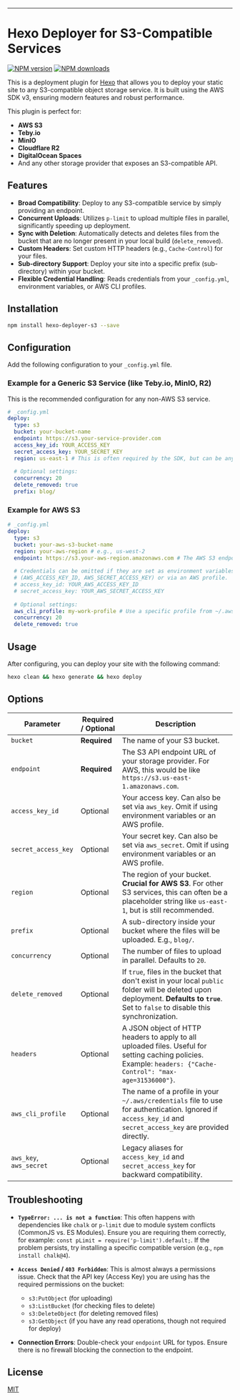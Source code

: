 ---

# Hexo Deployer for S3-Compatible Services

[![NPM version](https://img.shields.io/npm/v/hexo-deployer-s3.svg?style=flat-square)](https://www.npmjs.com/package/hexo-deployer-s3)
[![NPM downloads](https://img.shields.io/npm/dm/hexo-deployer-s3.svg?style=flat-square)](https://www.npmjs.com/package/hexo-deployer-s3)

This is a deployment plugin for [Hexo](https://hexo.io) that allows you to deploy your static site to any S3-compatible object storage service. It is built using the AWS SDK v3, ensuring modern features and robust performance.

This plugin is perfect for:
*   **AWS S3**
*   **Teby.io**
*   **MinIO**
*   **Cloudflare R2**
*   **DigitalOcean Spaces**
*   And any other storage provider that exposes an S3-compatible API.

## Features

-   **Broad Compatibility**: Deploy to any S3-compatible service by simply providing an endpoint.
-   **Concurrent Uploads**: Utilizes `p-limit` to upload multiple files in parallel, significantly speeding up deployment.
-   **Sync with Deletion**: Automatically detects and deletes files from the bucket that are no longer present in your local build (`delete_removed`).
-   **Custom Headers**: Set custom HTTP headers (e.g., `Cache-Control`) for your files.
-   **Sub-directory Support**: Deploy your site into a specific prefix (sub-directory) within your bucket.
-   **Flexible Credential Handling**: Reads credentials from your `_config.yml`, environment variables, or AWS CLI profiles.

## Installation

```bash
npm install hexo-deployer-s3 --save
```

## Configuration

Add the following configuration to your `_config.yml` file.

### Example for a Generic S3 Service (like Teby.io, MinIO, R2)

This is the recommended configuration for any non-AWS S3 service.

```yaml
# _config.yml
deploy:
  type: s3
  bucket: your-bucket-name
  endpoint: https://s3.your-service-provider.com
  access_key_id: YOUR_ACCESS_KEY
  secret_access_key: YOUR_SECRET_KEY
  region: us-east-1 # This is often required by the SDK, but can be any string for non-AWS services.
  
  # Optional settings:
  concurrency: 20
  delete_removed: true
  prefix: blog/
```

### Example for AWS S3

```yaml
# _config.yml
deploy:
  type: s3
  bucket: your-aws-s3-bucket-name
  region: your-aws-region # e.g., us-west-2
  endpoint: https://s3.your-aws-region.amazonaws.com # The AWS S3 endpoint for your region
  
  # Credentials can be omitted if they are set as environment variables 
  # (AWS_ACCESS_KEY_ID, AWS_SECRET_ACCESS_KEY) or via an AWS profile.
  # access_key_id: YOUR_AWS_ACCESS_KEY_ID
  # secret_access_key: YOUR_AWS_SECRET_ACCESS_KEY
  
  # Optional settings:
  aws_cli_profile: my-work-profile # Use a specific profile from ~/.aws/credentials
  concurrency: 20
  delete_removed: true
```

## Usage

After configuring, you can deploy your site with the following command:

```bash
hexo clean && hexo generate && hexo deploy
```

## Options

| Parameter             | Required / Optional | Description                                                                                                                                                                                              |
| --------------------- | ------------------- | -------------------------------------------------------------------------------------------------------------------------------------------------------------------------------------------------------- |
| `bucket`              | **Required**        | The name of your S3 bucket.                                                                                                                                                                              |
| `endpoint`            | **Required**        | The S3 API endpoint URL of your storage provider. For AWS, this would be like `https://s3.us-east-1.amazonaws.com`.                                                                                      |
| `access_key_id`       | Optional            | Your access key. Can also be set via `aws_key`. Omit if using environment variables or an AWS profile.                                                                                                     |
| `secret_access_key`   | Optional            | Your secret key. Can also be set via `aws_secret`. Omit if using environment variables or an AWS profile.                                                                                                   |
| `region`              | Optional            | The region of your bucket. **Crucial for AWS S3**. For other S3 services, this can often be a placeholder string like `us-east-1`, but is still recommended.                                                 |
| `prefix`              | Optional            | A sub-directory inside your bucket where the files will be uploaded. E.g., `blog/`.                                                                                                                      |
| `concurrency`         | Optional            | The number of files to upload in parallel. Defaults to `20`.                                                                                                                                             |
| `delete_removed`      | Optional            | If `true`, files in the bucket that don't exist in your local `public` folder will be deleted upon deployment. **Defaults to `true`**. Set to `false` to disable this synchronization.                      |
| `headers`             | Optional            | A JSON object of HTTP headers to apply to all uploaded files. Useful for setting caching policies. Example: `headers: {"Cache-Control": "max-age=31536000"}`.                                                |
| `aws_cli_profile`     | Optional            | The name of a profile in your `~/.aws/credentials` file to use for authentication. Ignored if `access_key_id` and `secret_access_key` are provided directly.                                               |
| `aws_key`, `aws_secret` | Optional            | Legacy aliases for `access_key_id` and `secret_access_key` for backward compatibility.                                                                                                                   |

## Troubleshooting

-   **`TypeError: ... is not a function`**: This often happens with dependencies like `chalk` or `p-limit` due to module system conflicts (CommonJS vs. ES Modules). Ensure you are requiring them correctly, for example: `const pLimit = require('p-limit').default;`. If the problem persists, try installing a specific compatible version (e.g., `npm install chalk@4`).

-   **`Access Denied` / `403 Forbidden`**: This is almost always a permissions issue. Check that the API key (Access Key) you are using has the required permissions on the bucket:
    -   `s3:PutObject` (for uploading)
    -   `s3:ListBucket` (for checking files to delete)
    -   `s3:DeleteObject` (for deleting removed files)
    -   `s3:GetObject` (if you have any read operations, though not required for deploy)

-   **Connection Errors**: Double-check your `endpoint` URL for typos. Ensure there is no firewall blocking the connection to the endpoint.

## License

[MIT](https://opensource.org/licenses/MIT)